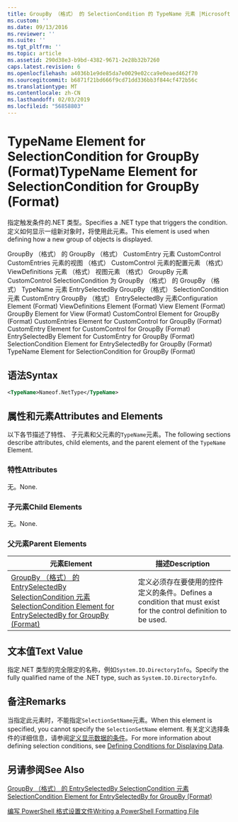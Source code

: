 ```yaml
---
title: GroupBy （格式） 的 SelectionCondition 的 TypeName 元素 |Microsoft Docs
ms.custom: ''
ms.date: 09/13/2016
ms.reviewer: ''
ms.suite: ''
ms.tgt_pltfrm: ''
ms.topic: article
ms.assetid: 290d38e3-b9bd-4382-9671-2e28b32b7260
caps.latest.revision: 6
ms.openlocfilehash: a4036b1e9de85da7e0029e02cca9e0eaed462f70
ms.sourcegitcommit: b6871f21bd666f9cd71dd336bb3f844cf472b56c
ms.translationtype: MT
ms.contentlocale: zh-CN
ms.lasthandoff: 02/03/2019
ms.locfileid: "56858803"
---
```

# <a name="typename-element-for-selectioncondition-for-groupby-format"></a><span data-ttu-id="dbce0-102">TypeName Element for SelectionCondition for GroupBy (Format)</span><span class="sxs-lookup"><span data-stu-id="dbce0-102">TypeName Element for SelectionCondition for GroupBy (Format)</span></span>

<span data-ttu-id="dbce0-103">指定触发条件的.NET 类型。</span><span class="sxs-lookup"><span data-stu-id="dbce0-103">Specifies a .NET type that triggers the condition.</span></span> <span data-ttu-id="dbce0-104">定义如何显示一组新对象时，将使用此元素。</span><span class="sxs-lookup"><span data-stu-id="dbce0-104">This element is used when defining how a new group of objects is displayed.</span></span>

<span data-ttu-id="dbce0-105">GroupBy （格式） 的 GroupBy （格式） CustomEntry 元素 CustomControl CustomEntries 元素的视图 （格式） CustomControl 元素的配置元素 （格式） ViewDefinitions 元素 （格式） 视图元素 （格式） GroupBy 元素CustomControl SelectionCondition 为 GroupBy （格式） 的 GroupBy （格式） TypeName 元素 EntrySelectedBy GroupBy （格式） SelectionCondition 元素 CustomEntry GroupBy （格式） EntrySelectedBy 元素</span><span class="sxs-lookup"><span data-stu-id="dbce0-105">Configuration Element (Format) ViewDefinitions Element (Format) View Element (Format) GroupBy Element for View (Format) CustomControl Element for GroupBy (Format) CustomEntries Element for CustomControl for GroupBy (Format) CustomEntry Element for CustomControl for GroupBy (Format) EntrySelectedBy Element for CustomEntry for GroupBy (Format) SelectionCondition Element for EntrySelectedBy for GroupBy (Format) TypeName Element for SelectionCondition for GroupBy  (Format)</span></span>

## <a name="syntax"></a><span data-ttu-id="dbce0-106">语法</span><span class="sxs-lookup"><span data-stu-id="dbce0-106">Syntax</span></span>

```xml
<TypeName>Nameof.NetType</TypeName>

```

## <a name="attributes-and-elements"></a><span data-ttu-id="dbce0-107">属性和元素</span><span class="sxs-lookup"><span data-stu-id="dbce0-107">Attributes and Elements</span></span>

<span data-ttu-id="dbce0-108">以下各节描述了特性、 子元素和父元素的`TypeName`元素。</span><span class="sxs-lookup"><span data-stu-id="dbce0-108">The following sections describe attributes, child elements, and the parent element of the `TypeName` Element.</span></span>

### <a name="attributes"></a><span data-ttu-id="dbce0-109">特性</span><span class="sxs-lookup"><span data-stu-id="dbce0-109">Attributes</span></span>

<span data-ttu-id="dbce0-110">无。</span><span class="sxs-lookup"><span data-stu-id="dbce0-110">None.</span></span>

### <a name="child-elements"></a><span data-ttu-id="dbce0-111">子元素</span><span class="sxs-lookup"><span data-stu-id="dbce0-111">Child Elements</span></span>

<span data-ttu-id="dbce0-112">无。</span><span class="sxs-lookup"><span data-stu-id="dbce0-112">None.</span></span>

### <a name="parent-elements"></a><span data-ttu-id="dbce0-113">父元素</span><span class="sxs-lookup"><span data-stu-id="dbce0-113">Parent Elements</span></span>

|<span data-ttu-id="dbce0-114">元素</span><span class="sxs-lookup"><span data-stu-id="dbce0-114">Element</span></span>|<span data-ttu-id="dbce0-115">描述</span><span class="sxs-lookup"><span data-stu-id="dbce0-115">Description</span></span>|
|-------------|-----------------|
|[<span data-ttu-id="dbce0-116">GroupBy （格式） 的 EntrySelectedBy SelectionCondition 元素</span><span class="sxs-lookup"><span data-stu-id="dbce0-116">SelectionCondition Element for EntrySelectedBy for GroupBy (Format)</span></span>](./selectioncondition-element-for-entryselectedby-for-groupby-format.md)|<span data-ttu-id="dbce0-117">定义必须存在要使用的控件定义的条件。</span><span class="sxs-lookup"><span data-stu-id="dbce0-117">Defines a condition that must exist for the control definition to be used.</span></span>|

## <a name="text-value"></a><span data-ttu-id="dbce0-118">文本值</span><span class="sxs-lookup"><span data-stu-id="dbce0-118">Text Value</span></span>

<span data-ttu-id="dbce0-119">指定.NET 类型的完全限定的名称，例如`System.IO.DirectoryInfo`。</span><span class="sxs-lookup"><span data-stu-id="dbce0-119">Specify the fully qualified name of the .NET type, such as `System.IO.DirectoryInfo`.</span></span>

## <a name="remarks"></a><span data-ttu-id="dbce0-120">备注</span><span class="sxs-lookup"><span data-stu-id="dbce0-120">Remarks</span></span>

<span data-ttu-id="dbce0-121">当指定此元素时，不能指定`SelectionSetName`元素。</span><span class="sxs-lookup"><span data-stu-id="dbce0-121">When this element is specified, you cannot specify the `SelectionSetName` element.</span></span> <span data-ttu-id="dbce0-122">有关定义选择条件的详细信息，请参阅[定义显示数据的条件](./defining-conditions-for-displaying-data.md)。</span><span class="sxs-lookup"><span data-stu-id="dbce0-122">For more information about defining selection conditions, see [Defining Conditions for Displaying Data](./defining-conditions-for-displaying-data.md).</span></span>

## <a name="see-also"></a><span data-ttu-id="dbce0-123">另请参阅</span><span class="sxs-lookup"><span data-stu-id="dbce0-123">See Also</span></span>

[<span data-ttu-id="dbce0-124">GroupBy （格式） 的 EntrySelectedBy SelectionCondition 元素</span><span class="sxs-lookup"><span data-stu-id="dbce0-124">SelectionCondition Element for EntrySelectedBy for GroupBy (Format)</span></span>](./selectioncondition-element-for-entryselectedby-for-groupby-format.md)

[<span data-ttu-id="dbce0-125">编写 PowerShell 格式设置文件</span><span class="sxs-lookup"><span data-stu-id="dbce0-125">Writing a PowerShell Formatting File</span></span>](./writing-a-powershell-formatting-file.md)
